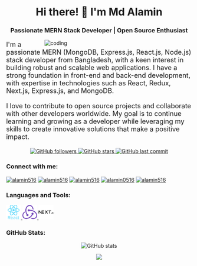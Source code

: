 <h1 align="center">Hi there! 👋 I'm Md Alamin</h1>
<h3 align="center">Passionate MERN Stack Developer | Open Source Enthusiast</h3>
<img align="right" width="400" src="https://camo.githubusercontent.com/cae12fddd9d6982901d82580bdf321d81fb299141098ca1c2d4891870827bf17/68747470733a2f2f6d69726f2e6d656469756d2e636f6d2f6d61782f313336302f302a37513379765349765f7430696f4a2d5a2e676966" alt="coding" /> 

<p style="font-size: 18px; margin-bottom: 20px;">I'm a passionate MERN (MongoDB, Express.js, React.js, Node.js) stack developer from Bangladesh, with a keen interest in building robust and scalable web applications. I have a strong foundation in front-end and back-end development, with expertise in technologies such as React, Redux, Next.js, Express.js, and MongoDB.</p>

<p style="font-size: 18px; margin-bottom: 20px;">I love to contribute to open source projects and collaborate with other developers worldwide. My goal is to continue learning and growing as a developer while leveraging my skills to create innovative solutions that make a positive impact.</p>

<p align="center">
    <a href="https://github.com/alamin516">
        <img src="https://img.shields.io/github/followers/alamin516?style=social" alt="GitHub followers" />
    </a>
    <a href="https://github.com/alamin516?tab=stars">
        <img src="https://img.shields.io/github/stars/alamin516?style=social" alt="GitHub stars" />
    </a>
    <a href="https://github.com/alamin516">
        <img src="https://img.shields.io/github/last-commit/alamin516/alamin516?style=plastic" alt="GitHub last commit" />
    </a>
</p>

<h3 align="left">Connect with me:</h3>
<p align="left">
    <a href="https://codepen.io/alamin516" target="_blank"><img align="center" src="https://raw.githubusercontent.com/rahuldkjain/github-profile-readme-generator/master/src/images/icons/Social/codepen.svg" alt="alamin516" height="30" width="40" /></a>
    <a href="https://twitter.com/alamin516" target="_blank"><img align="center" src="https://raw.githubusercontent.com/rahuldkjain/github-profile-readme-generator/master/src/images/icons/Social/twitter.svg" alt="alamin516" height="30" width="40" /></a>
    <a href="https://linkedin.com/in/alamin516" target="_blank"><img align="center" src="https://raw.githubusercontent.com/rahuldkjain/github-profile-readme-generator/master/src/images/icons/Social/linked-in-alt.svg" alt="alamin516" height="30" width="40" /></a>
    <a href="https://fb.com/alamin0516" target="_blank"><img align="center" src="https://raw.githubusercontent.com/rahuldkjain/github-profile-readme-generator/master/src/images/icons/Social/facebook.svg" alt="alamin0516" height="30" width="40" /></a>
    <a href="https://instagram.com/alamin516" target="_blank"><img align="center" src="https://raw.githubusercontent.com/rahuldkjain/github-profile-readme-generator/master/src/images/icons/Social/instagram.svg" alt="alamin516" height="30" width="40" /></a>
</p>

<h3 align="left">Languages and Tools:</h3>
<p align="left"> 
    <a href="https://reactjs.org/" target="_blank" rel="noreferrer"> 
        <img src="https://raw.githubusercontent.com/devicons/devicon/master/icons/react/react-original-wordmark.svg" alt="react" width="40" height="40"/> 
    </a> 
    <a href="https://redux.js.org" target="_blank" rel="noreferrer"> 
        <img src="https://raw.githubusercontent.com/devicons/devicon/master/icons/redux/redux-original.svg" alt="redux" width="40" height="40"/> 
    </a>
    <a href="https://nextjs.org" target="_blank" rel="noreferrer"> 
        <img src="https://raw.githubusercontent.com/devicons/devicon/master/icons/nextjs/nextjs-original-wordmark.svg" alt="nextjs" width="40" height="40"/> 
    </a>
    <!-- Add more icons for other languages and tools -->
</p>

<h3 align="left">GitHub Stats:</h3>

<p align="center">
    <img src="https://github-readme-stats.vercel.app/api?username=alamin516&show_icons=true&theme=radical" alt="GitHub stats" />
</p>

<!-- Animated wave animation -->
<p align="center">
    <img src="https://raw.githubusercontent.com/MartinHeinz/MartinHeinz/master/wave.gif" width="30px">
</p>

